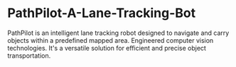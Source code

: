 # PathPilot-A-Lane-Tracking-Bot
PathPilot is an intelligent lane tracking robot designed to navigate and carry objects within a predefined mapped area. Engineered computer vision technologies. It's a versatile solution for efficient and precise object transportation.
